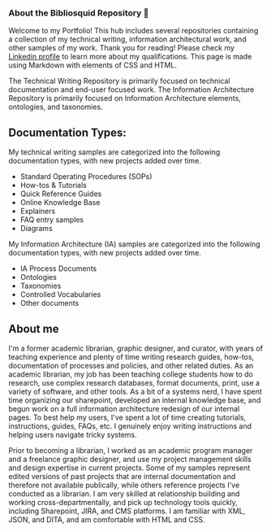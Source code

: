 ### About the Bibliosquid Repository 👋

Welcome to my Portfolio! This hub includes several repositories containing a collection of my technical writing, information architectural work, and other samples of my work. Thank you for reading! Please check my [Linkedin profile](https://www.linkedin.com/in/shelley-carr-squid) to learn more about my qualifications. This page is made using Markdown with elements of CSS and HTML.

The Technical Writing Repository is primarily focused on technical documentation and end-user focused work. 
The Information Architecture Repository is primarily focused on Information Architecture elements, ontologies, and taxonomies.
<!--
**Bibliosquid/bibliosquid** is a ✨ _special_ ✨ repository because its `README.md` (this file) appears on your GitHub profile. -->

## Documentation Types:

My technical writing samples are categorized into the following documentation types, with new projects added over time.

- Standard Operating Procedures (SOPs)
- How-tos & Tutorials
- Quick Reference Guides
- Online Knowledge Base
- Explainers
- FAQ entry samples
- Diagrams

My Information Architecture (IA) samples are categorized into the following documentation types, with new projects added over time.

- IA Process Documents
- Ontologies
- Taxonomies
- Controlled Vocabularies
- Other documents

## About me

I'm a former academic librarian, graphic designer, and curator, with years of teaching experience and plenty of time writing research guides, how-tos, documentation of processes and policies, and other related duties. As an academic librarian, my job has been teaching college students how to do research, use complex research databases, format documents, print, use a variety of software, and other tools. As a bit of a systems nerd, I have spent time organizing our sharepoint, developed an internal knowledge base, and begun work on a full information architecture redesign of our internal pages. To best help my users, I've spent a lot of time creating tutorials, instructions, guides, FAQs, etc. I genuinely enjoy writing instructions and helping users navigate tricky systems.

Prior to becoming a librarian, I worked as an academic program manager and a freelance graphic designer, and use my project management skills and design expertise in current projects. Some of my samples represent edited versions of past projects that are internal documentation and therefore not available publically, while others reference projects I've conducted as a librarian. I am very skilled at relationship building and working cross-departmentally, and pick up technology tools quickly, including Sharepoint, JIRA, and CMS platforms. I am familiar with XML, JSON, and DITA, and am comfortable with HTML and CSS.


